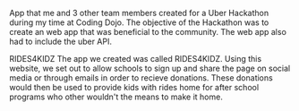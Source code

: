 App that me and 3 other team members created for a Uber Hackathon during my time at Coding Dojo. The objective of the Hackathon was to create an web app that was beneficial to the community. The web app also had to include the uber API.

RIDES4KIDZ
The app we created was called RIDES4KIDZ. Using this website, we set out to allow schools to sign up and share the page on social media or through emails in order to recieve donations. These donations would then be used to provide kids with rides home for after school programs who other wouldn't the means to make it home.
